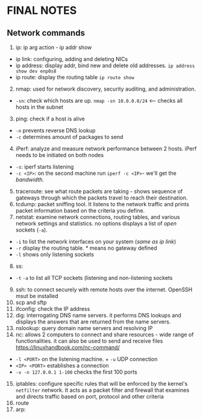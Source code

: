 # FINAL NOTES

## Network commands

1. ip: ip arg action - ip addr show
  - ip link: configuring, adding and deleting NICs
  - ip address: display addr, bind new and delete old addresses. `ip address show dev enp0s8`
  - ip route: display the routing table `ip route show`
2. nmap: used for network discovery, security auditing, and administration. 
  - `-sn`: check which hosts are up. `nmap -sn 10.0.0.0/24` <-- checks all hosts in the subnet
3. ping: check if a host is alive
  - `-n` prevents reverse DNS lookup
  - `-c` determines amount of packages to send
4. iPerf: analyze and measure network performance between 2 hosts. iPerf needs to be initiated on both nodes
  - `-s`: iperf starts listening
  - `-c <IP>`: on the second machine run `iperf -c <IP>`- we'll get the _bandwidth_.
5. traceroute: see what route packets are taking - shows sequence of gateways through which the packets travel to reach their destination.
6. tcdump: packet sniffing tool. It listens to the network traffic and prints packet information based on the criteria you define.
7. netstat: examine network connections, routing tables, and various network settings and statistics. no options displays a list of _open_ sockets (`-a`).
  - `-i` to list the network interfaces on your system (_same as ip link_)
  - `-r` display the routing table. * means no gateway defined
  - `-l` shows only listening sockets
8. ss: 
  - `-t` `-a` to list all TCP sockets (listening and non-listening sockets
9. ssh: to connect securely with remote hosts over the internet. OpenSSH msut be installed
10. scp and sftp
11. ifconfig: check the IP address
12. dig: interrogating DNS name servers. it performs DNS lookups and displays the answers that are returned from the name servers.
13. nslookup: query domain name servers and resolving IP
14. nc: allows 2 computers to connect and share resources - wide range of functionalities. it can also be used to send and receive files <https://linuxhandbook.com/nc-command/>
  - `-l <PORT>` on the listening machine. + `-u` UDP connection
  - `<IP> <PORT>` establishes a connection
  - `-v -n 127.0.0.1 1-100` checks the first 100 ports
15. iptables: configure specific rules that will be enforced by the kernel's `netfilter` network. It acts as a packet filter and firewall that examines and directs traffic based on port, protocol and other criteria
16. route
17. arp:

